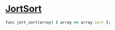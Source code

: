 [1]: http://rosettacode.org/wiki/JortSort

# [JortSort][1]

```ruby
func jort_sort(array) { array == array.sort };
```